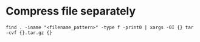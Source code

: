 # Compress file separately

```shell
find . -iname "<filename_pattern>" -type f -print0 | xargs -0I {} tar -cvf {}.tar.gz {}
```
